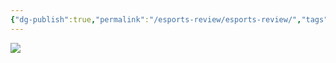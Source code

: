```yaml
---
{"dg-publish":true,"permalink":"/esports-review/esports-review/","tags":["esports"]}
---
```


![](https://i.imgur.com/9IBSb15.png)



